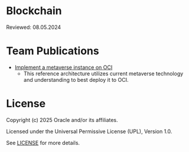 # Blockchain

Reviewed: 08.05.2024

# Team Publications

- [Implement a metaverse instance on OCI](https://docs.oracle.com/en/solutions/oci-metaverse-instance/index.html#GUID-B1943B07-C5BA-4C0E-9911-87CB1DDF1585)
    - This reference architecture utilizes current metaverse technology and understanding to best deploy it to OCI.


# License
 
Copyright (c) 2025 Oracle and/or its affiliates.
 
Licensed under the Universal Permissive License (UPL), Version 1.0.
 
See [LICENSE](https://github.com/oracle-devrel/technology-engineering/blob/main/LICENSE) for more details.
